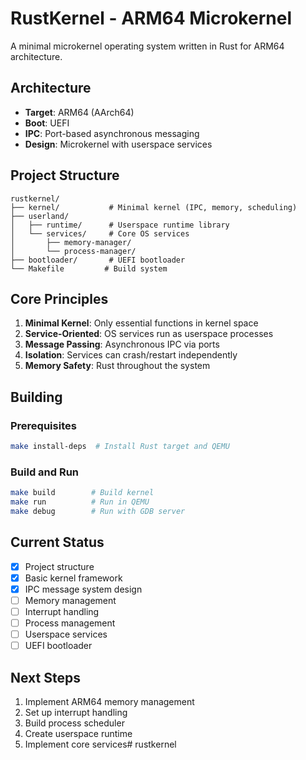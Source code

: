 # RustKernel - ARM64 Microkernel

A minimal microkernel operating system written in Rust for ARM64 architecture.

## Architecture

- **Target**: ARM64 (AArch64)
- **Boot**: UEFI
- **IPC**: Port-based asynchronous messaging
- **Design**: Microkernel with userspace services

## Project Structure

```
rustkernel/
├── kernel/           # Minimal kernel (IPC, memory, scheduling)
├── userland/
│   ├── runtime/      # Userspace runtime library
│   └── services/     # Core OS services
│       ├── memory-manager/
│       └── process-manager/
├── bootloader/       # UEFI bootloader
└── Makefile         # Build system
```

## Core Principles

1. **Minimal Kernel**: Only essential functions in kernel space
2. **Service-Oriented**: OS services run as userspace processes
3. **Message Passing**: Asynchronous IPC via ports
4. **Isolation**: Services can crash/restart independently
5. **Memory Safety**: Rust throughout the system

## Building

### Prerequisites

```bash
make install-deps  # Install Rust target and QEMU
```

### Build and Run

```bash
make build        # Build kernel
make run          # Run in QEMU
make debug        # Run with GDB server
```

## Current Status

- [x] Project structure
- [x] Basic kernel framework
- [x] IPC message system design
- [ ] Memory management
- [ ] Interrupt handling
- [ ] Process management  
- [ ] Userspace services
- [ ] UEFI bootloader

## Next Steps

1. Implement ARM64 memory management
2. Set up interrupt handling
3. Build process scheduler
4. Create userspace runtime
5. Implement core services# rustkernel
